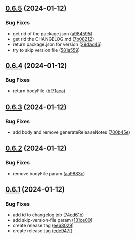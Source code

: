 ## [0.6.5](https://github.com/paveldonehq/Test-Buddy-CI-CD/compare/v0.6.4...v0.6.5) (2024-01-12)


### Bug Fixes

* get rid of the package.json ([a984595](https://github.com/paveldonehq/Test-Buddy-CI-CD/commit/a9845952d8b3ceed80e533ae142416e9ccec6eb1))
* get rid the CHANGELOG.md ([7b08212](https://github.com/paveldonehq/Test-Buddy-CI-CD/commit/7b082127df9c2812a08b484d8e43fde9f342f959))
* return package.json for version ([29dad46](https://github.com/paveldonehq/Test-Buddy-CI-CD/commit/29dad46698e1faaea08bbb4850829bdfadf99f17))
* try to skip version file ([581a559](https://github.com/paveldonehq/Test-Buddy-CI-CD/commit/581a559bf09b71cfeb7e73605b20bba7373eaf7c))



## [0.6.4](https://github.com/paveldonehq/Test-Buddy-CI-CD/compare/v0.6.3...v0.6.4) (2024-01-12)


### Bug Fixes

* return bodyFile ([bf71aca](https://github.com/paveldonehq/Test-Buddy-CI-CD/commit/bf71acadb7b95b293d554ec9033ee04bf2e6feeb))



## [0.6.3](https://github.com/paveldonehq/Test-Buddy-CI-CD/compare/v0.6.2...v0.6.3) (2024-01-12)


### Bug Fixes

* add body and remove generateReleaseNotes ([700b45e](https://github.com/paveldonehq/Test-Buddy-CI-CD/commit/700b45e7616a4623f505a3a50dbd8adfd456ac64))



## [0.6.2](https://github.com/paveldonehq/Test-Buddy-CI-CD/compare/v0.6.1...v0.6.2) (2024-01-12)


### Bug Fixes

* remove bodyFile param ([aa9883c](https://github.com/paveldonehq/Test-Buddy-CI-CD/commit/aa9883cb010a6481d69fa814f6e2e768c322b44e))



## [0.6.1](https://github.com/paveldonehq/Test-Buddy-CI-CD/compare/v0.6.0...v0.6.1) (2024-01-12)


### Bug Fixes

* add id to changelog job ([74cd61b](https://github.com/paveldonehq/Test-Buddy-CI-CD/commit/74cd61b51103fe9146f69010bde811a3329991a4))
* add skip-version-file param ([131ce00](https://github.com/paveldonehq/Test-Buddy-CI-CD/commit/131ce007f3145811452ec0d73f729fea9d9d3473))
* create release tag ([ee68029](https://github.com/paveldonehq/Test-Buddy-CI-CD/commit/ee6802924dfae87474625e797cec9c5116f2fa07))
* create release tag ([ede947f](https://github.com/paveldonehq/Test-Buddy-CI-CD/commit/ede947fae16ccf1d4617309f3941edf1666100ff))



